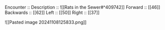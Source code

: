 Encounter :: 
Description :: ![[Rats in the Sewer#^409742]]
Forward :: [[46]]
Backwards :: [[62]]
Left :: [[50]]
Right :: [[37]]

![[Pasted image 20241108125833.png]]
